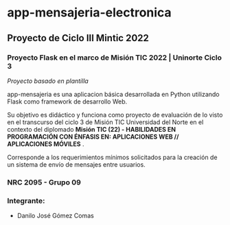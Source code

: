 # app-mensajeria-electronica
## Proyecto de Ciclo III Mintic 2022

### Proyecto Flask en el marco de Misión TIC 2022 | Uninorte Ciclo 3

_Proyecto basado en plantilla_

app-mensajeria es una aplicacion básica desarrollada en Python utilizando Flask como framework de desarrollo Web.

Su objetivo es didáctico y funciona como proyecto de evaluación de lo visto en el transcurso del ciclo 3 de Misión TIC Universidad del Norte en el contexto del diplomado __Misión TIC (22) - HABILIDADES EN PROGRAMACIÓN CON ÉNFASIS EN: APLICACIONES WEB // APLICACIONES MÓVILES__ . 

Corresponde a los requerimientos mínimos solicitados para la creación de un sistema de envío de mensajes entre usuarios.

### NRC 2095 - Grupo 09

### Integrante: 
* Danilo José Gómez Comas
